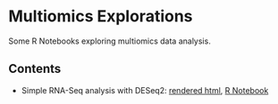 # Multiomics Explorations

Some R Notebooks exploring multiomics data analysis.

## Contents

* Simple RNA-Seq analysis with DESeq2: [rendered html](https://htmlpreview.github.io/?https://github.com/sthorn/multiomics-explorations/blob/master/simple_RNA_seq_analysis.nb.html), [R Notebook](https://github.com/sthorn/multiomics-explorations/blob/master/simple_RNA_seq_analysis.Rmd)
